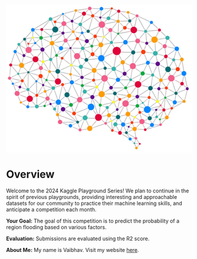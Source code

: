 <!-- ![Kaggle Logo](https://www.kaggle.com/static/images/site-logo.png) -->

![Kaggle Logo](/assets/file2.png)

# Overview

Welcome to the 2024 Kaggle Playground Series! We plan to continue in the spirit of previous playgrounds, providing interesting and approachable datasets for our community to practice their machine learning skills, and anticipate a competition each month.

**Your Goal:** The goal of this competition is to predict the probability of a region flooding based on various factors.

**Evaluation:**
Submissions are evaluated using the R2 score.

**About Me:**
My name is Vaibhav. Visit my website [here](https://vaibhav.vercel.app/).
